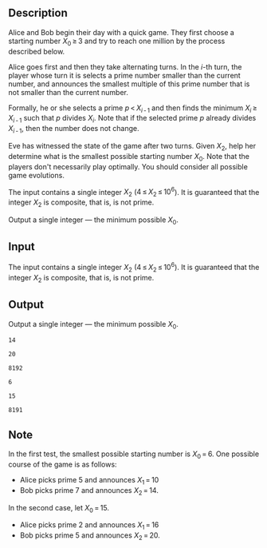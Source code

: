 ## Description

<div><p>Alice and Bob begin their day with a quick game. They first choose a starting number <span class="tex-span"><i>X</i><sub class="lower-index">0</sub> ≥ 3</span> and try to reach one million by the process described below. </p><p>Alice goes first and then they take alternating turns. In the <span class="tex-span"><i>i</i></span>-th turn, the player whose turn it is selects a prime number smaller than the current number, and announces the smallest multiple of this prime number that is not smaller than the current number.</p><p>Formally, he or she selects a prime <span class="tex-span"><i>p</i> &lt; <i>X</i><sub class="lower-index"><i>i</i> - 1</sub></span> and then finds the minimum <span class="tex-span"><i>X</i><sub class="lower-index"><i>i</i></sub> ≥ <i>X</i><sub class="lower-index"><i>i</i> - 1</sub></span> such that <span class="tex-span"><i>p</i></span> divides <span class="tex-span"><i>X</i><sub class="lower-index"><i>i</i></sub></span>. Note that if the selected prime <span class="tex-span"><i>p</i></span> already divides <span class="tex-span"><i>X</i><sub class="lower-index"><i>i</i> - 1</sub></span>, then the number does not change.</p><p>Eve has witnessed the state of the game after two turns. Given <span class="tex-span"><i>X</i><sub class="lower-index">2</sub></span>, help her determine what is the smallest possible starting number <span class="tex-span"><i>X</i><sub class="lower-index">0</sub></span>. Note that the players don't necessarily play optimally. You should consider all possible game evolutions.</p></div><div class="input-specification"><p>The input contains a single integer <span class="tex-span"><i>X</i><sub class="lower-index">2</sub></span> (<span class="tex-span">4 ≤ <i>X</i><sub class="lower-index">2</sub> ≤ 10<sup class="upper-index">6</sup></span>). It is guaranteed that the integer <span class="tex-span"><i>X</i><sub class="lower-index">2</sub></span> is composite, that is, is not prime.</p></div><div class="output-specification"><p>Output a single integer&nbsp;— the minimum possible <span class="tex-span"><i>X</i><sub class="lower-index">0</sub></span>.</p></div>

## Input

<p>The input contains a single integer <span class="tex-span"><i>X</i><sub class="lower-index">2</sub></span> (<span class="tex-span">4 ≤ <i>X</i><sub class="lower-index">2</sub> ≤ 10<sup class="upper-index">6</sup></span>). It is guaranteed that the integer <span class="tex-span"><i>X</i><sub class="lower-index">2</sub></span> is composite, that is, is not prime.</p>

## Output

<p>Output a single integer&nbsp;— the minimum possible <span class="tex-span"><i>X</i><sub class="lower-index">0</sub></span>.</p>





```input1
14

```




```input2
20

```




```input3
8192

```




```output1
6

```




```output2
15

```




```output3
8191

```



## Note

<p>In the first test, the smallest possible starting number is <span class="tex-span"><i>X</i><sub class="lower-index">0</sub> = 6</span>. One possible course of the game is as follows: </p><ul> <li> Alice picks prime 5 and announces <span class="tex-span"><i>X</i><sub class="lower-index">1</sub> = 10</span> </li><li> Bob picks prime 7 and announces <span class="tex-span"><i>X</i><sub class="lower-index">2</sub> = 14</span>. </li></ul><p>In the second case, let <span class="tex-span"><i>X</i><sub class="lower-index">0</sub> = 15</span>. </p><ul> <li> Alice picks prime 2 and announces <span class="tex-span"><i>X</i><sub class="lower-index">1</sub> = 16</span> </li><li> Bob picks prime 5 and announces <span class="tex-span"><i>X</i><sub class="lower-index">2</sub> = 20</span>. </li></ul>
